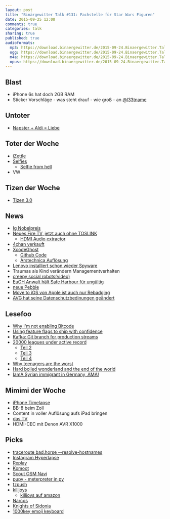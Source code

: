 ```yaml
---
layout: post
title: "Binärgewitter Talk #131: Fachstelle für Star Wars Figuren"
date: 2015-09-25 12:00
comments: true
categories: talk
sharing: true
published: true
audioformats:
  mp3: https://download.binaergewitter.de/2015-09-24.Binaergewitter.Talk.131.mp3
  ogg: https://download.binaergewitter.de/2015-09-24.Binaergewitter.Talk.131.ogg
  m4a: https://download.binaergewitter.de/2015-09-24.Binaergewitter.Talk.131.m4a
  opus: https://download.binaergewitter.de/2015-09-24.Binaergewitter.Talk.131.opus
---
```

## Blast

- iPhone 6s hat doch 2GB RAM
- Sticker Vorschläge - was steht drauf - wie groß - an [@l33tname](https://twitter.com/l33tname)

## Untoter

- [Napster + Aldi = Liebe](http://www.computerbase.de/2015-09/musikstreaming-spotify-konkurrent-von-aldi-fuer-7.99-euro/)

## Toter der Woche

- [iZettle](http://www.theregister.co.uk/2015/09/22/update_to_ios9_sales_warns_izettle/)
- [Selfies](http://www.independent.co.uk/arts-entertainment/photography/selfies-are-killing-more-people-than-shark-attacks-10512449.html)
    * [Selfie from hell](https://www.youtube.com/watch?v=EhAFyaObY6U)
- VW

## Tizen der Woche

* [Tizen 3.0](http://www.pro-linux.de/news/1/22768/erster-meilenstein-fuer-tizen-30-freigegeben.html)

## News

- [Ig Nobelpreis](http://arstechnica.com/science/2015/09/scale-free-urination-and-speed-bump-diagnostics-take-home-ig-nobels/)
- [Neues Fire TV, jetzt auch ohne TOSLINK](http://www.amazon.de/dp/B00UH2K93O/ref=gw_sloane_196704467_1?pf_rd_m=A3JWKAKR8XB7XF&pf_rd_s=desktop-hero-kindle-A&pf_rd_r=0A36ZQMJ3WJBEH0J85WG&pf_rd_t=36701&pf_rd_p=701789827&pf_rd_i=desktop)
    * [HDMI Audio extractor](http://amzn.to/1KxEE44)
- [4chan verkauft](http://arstechnica.com/business/2015/09/imageboard-sites-4chan-8chan-announce-new-ownership-arrangements/)
- [XcodeGhost](http://researchcenter.paloaltonetworks.com/2015/09/novel-malware-xcodeghost-modifies-xcode-infects-apple-ios-apps-and-hits-app-store/)
  * [Github Code](https://github.com/XcodeGhostSource/XcodeGhost)
  * [Arstechnica Auflösung](http://arstechnica.com/security/2015/09/xcodeghost-apps-haunting-ios-app-store-more-numerous-than-first-reported/)
- [Lenovo installiert schon wieder Spyware](http://boingboing.net/2015/09/22/yet-another-pre-installed-spyw.html)
- Traumas als Kind verändern Managementverhalten
- [creepy social robots(video)](https://www.youtube.com/watch?v=3N1Q8oFpX1Y)
- [EuGH Anwalt hält Safe Harbour für ungültig](https://netzpolitik.org/2015/generalanwalt-am-eugh-safe-harbor-abkommen-mit-den-usa-verstoesst-gegen-datenschutzrecht-und-ist-ungueltig/)
- [neue Pebble](http://www.heise.de/newsticker/meldung/Neue-Pebble-Smartwatch-rund-flach-mit-besserem-Display-und-geringerer-Laufzeit-2824577.html)
- [Move to iOS von Apple ist auch nur Rebadging](http://phandroid.com/2015/09/17/apple-to-android-copy-my-data-move-to-ios/)
- [AVG hat seine Datenschutzbedinungen geändert](http://www.heise.de/newsticker/meldung/Antivirenschutz-AVG-kann-Nutzerdaten-verkaufen-2822516.html)

## Lesefoo

- [Why I'm not enabling Bitcode](https://medium.com/@FredericJacobs/why-i-m-not-enabling-bitcode-f35cd8fbfcc5)
- [Using feature flags to ship with confidence](http://blog.travis-ci.com/2014-03-04-use-feature-flags-to-ship-changes-with-confidence/)
- [Kafka: Git branch for production streams](http://blog.scoutapp.com/articles/2015/07/14/introduction-to-kafka)
- [20000 leagues under active record](http://patshaughnessy.net/2014/9/17/20000-leagues-under-activerecord)
    * [Teil 2](http://patshaughnessy.net/2014/9/23/how-arel-converts-ruby-queries-into-sql-statements)
    * [Teil 3](http://patshaughnessy.net/2014/10/13/following-a-select-statement-through-postgres-internals)
    * [Teil 4](http://patshaughnessy.net/2014/11/11/discovering-the-computer-science-behind-postgres-indexes)
- [Why teenagers are the worst](http://www.newyorker.com/magazine/2015/08/31/the-terrible-teens)
- [Hard boiled wonderland and the end of the world](http://amzn.to/1KxudNM)
- [IamA Syrian immigrant in Germany, AMA!](https://www.reddit.com/r/IAmA/comments/3kos3j/iama_syrian_immigrant_in_germany_ama/)

## Mimimi der Woche

- [iPhone Timelapse](http://www.studioneat.com/blogs/main/15467765-how-does-the-ios-8-time-lapse-feature-work)
- BB-8 beim Zoll
- Content in voller Auflösung aufs iPad bringen
- [das TV](http://www.duden.de/rechtschreibung/TV_Fernsehen)
- HDMI-CEC mit Denon AVR X1000

## Picks

* [traceroute bad.horse --resolve-hostnames](http://bad.horse)
* [Instagram Hyperlapse](https://itunes.apple.com/en/app/hyperlapse-from-instagram/id740146917?mt=8)
* [Replay](https://replayapp.com/)
* [Komoot](https://www.komoot.de/)
* [Scout OSM Navi](http://www.scoutgps.com/)
* [pupy - meterpreter in py](https://github.com/n1nj4sec/pupy)
* [tzpush](https://addons.mozilla.org/de/seamonkey/addon/tzpush/)
* [killjoys](http://www.imdb.com/title/tt3952222/)
    - [killjoys auf amazon](http://www.amazon.de/gp/product/B0101AFBRA/ref=as_li_tl?ie=UTF8&camp=1638&creative=19454&creativeASIN=B0101AFBRA&linkCode=as2&tag=trektrip)
* [Narcos](http://www.imdb.com/title/tt2707408/)
* [Knights of Sidonia](http://www.imdb.com/title/tt3398976/)
* [1000key emoji keyboard](http://kotaku.com/guy-builds-crazy-1-000-key-emoji-keyboard-1732523205)

